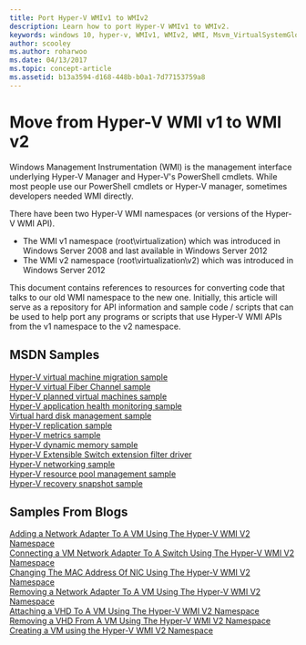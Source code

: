 ```yaml
---
title: Port Hyper-V WMIv1 to WMIv2
description: Learn how to port Hyper-V WMIv1 to WMIv2.
keywords: windows 10, hyper-v, WMIv1, WMIv2, WMI, Msvm_VirtualSystemGlobalSettingData, root\virtualization 
author: scooley
ms.author: roharwoo
ms.date: 04/13/2017
ms.topic: concept-article
ms.assetid: b13a3594-d168-448b-b0a1-7d77153759a8
---
```


# Move from Hyper-V WMI v1 to WMI v2

Windows Management Instrumentation (WMI) is the management interface underlying Hyper-V Manager and Hyper-V's PowerShell cmdlets.  While most people use our PowerShell cmdlets or Hyper-V manager,  sometimes developers needed WMI directly.  

There have been two Hyper-V WMI namespaces (or versions of the Hyper-V WMI API).

* The WMI v1 namespace (root\virtualization) which was introduced in Windows Server 2008 and last available in Windows Server 2012
* The WMI v2 namespace (root\virtualization\v2) which was introduced in Windows Server 2012

This document contains references to resources for converting code that talks to our old WMI namespace to the new one.  Initially, this article will serve as a repository for API information and sample code / scripts that can be used to help port any programs or scripts that use Hyper-V WMI APIs from the v1 namespace to the v2 namespace.

## MSDN Samples

[Hyper-V virtual machine migration sample](https://code.msdn.microsoft.com/windowsdesktop/Hyper-V-virtual-machine-aef356ee)  
[Hyper-V virtual Fiber Channel sample](https://code.msdn.microsoft.com/windowsdesktop/Hyper-V-virtual-Fiber-35d27dcd)  
[Hyper-V planned virtual machines sample](https://code.msdn.microsoft.com/windowsdesktop/Hyper-V-planned-virtual-8c7b7499)  
[Hyper-V application health monitoring sample](https://code.msdn.microsoft.com/windowsdesktop/Hyper-V-application-health-dc0294f2)  
[Virtual hard disk management sample](https://code.msdn.microsoft.com/windowsdesktop/Virtual-hard-disk-03108ed3)  
[Hyper-V replication sample](https://code.msdn.microsoft.com/windowsdesktop/Hyper-V-replication-sample-d2558867)  
[Hyper-V metrics sample](https://code.msdn.microsoft.com/windowsdesktop/Hyper-V-metrics-sample-2dab2cb1)  
[Hyper-V dynamic memory sample](https://code.msdn.microsoft.com/windowsdesktop/Hyper-V-dynamic-memory-9b0b1d05)  
[Hyper-V Extensible Switch extension filter driver](https://code.msdn.microsoft.com/windowsdesktop/Hyper-V-Extensible-Virtual-e4b31fbb)  
[Hyper-V networking sample](https://code.msdn.microsoft.com/windowsdesktop/Hyper-V-networking-sample-7c47e6f5)  
[Hyper-V resource pool management sample](https://code.msdn.microsoft.com/windowsdesktop/Hyper-V-resource-pool-df906d95)  
[Hyper-V recovery snapshot sample](https://code.msdn.microsoft.com/windowsdesktop/Hyper-V-recovery-snapshot-ea72320c)  

## Samples From Blogs

[Adding a Network Adapter To A VM Using The Hyper-V WMI V2 Namespace](https://blogs.msdn.com/b/taylorb/archive/2013/07/15/adding-a-network-adapter-to-a-vm-using-the-hyper-v-wmi-v2-namespace.aspx)  
[Connecting a VM Network Adapter To A Switch Using The Hyper-V WMI V2 Namespace](https://blogs.msdn.com/b/taylorb/archive/2013/07/15/connecting-a-vm-network-adapter-to-a-switch-using-the-hyper-v-wmi-v2-namespace.aspx)  
[Changing The MAC Address Of NIC Using The Hyper-V WMI V2 Namespace](https://blogs.msdn.com/b/taylorb/archive/2013/08/12/changing-the-mac-address-of-nic-using-the-hyper-v-wmi-v2-namespace.aspx)  
[Removing a Network Adapter To A VM Using The Hyper-V WMI V2 Namespace](https://blogs.msdn.com/b/taylorb/archive/2013/08/12/removing-a-network-adapter-to-a-vm-using-the-hyper-v-wmi-v2-namespace.aspx)  
[Attaching a VHD To A VM Using The Hyper-V WMI V2 Namespace](https://blogs.msdn.com/b/taylorb/archive/2013/08/12/attaching-a-vhd-to-a-vm-using-the-hyper-v-wmi-v2-namespace.aspx)  
[Removing a VHD From A VM Using The Hyper-V WMI V2 Namespace](https://blogs.msdn.com/b/taylorb/archive/2013/08/12/removing-a-vhd-from-a-vm-using-the-hyper-v-wmi-v2-namespace.aspx)  
[Creating a VM using the Hyper-V WMI V2 Namespace](https://blogs.msdn.com/b/virtual_pc_guy/archive/2013/06/20/creating-a-virtual-machine-with-wmi-v2.aspx)

